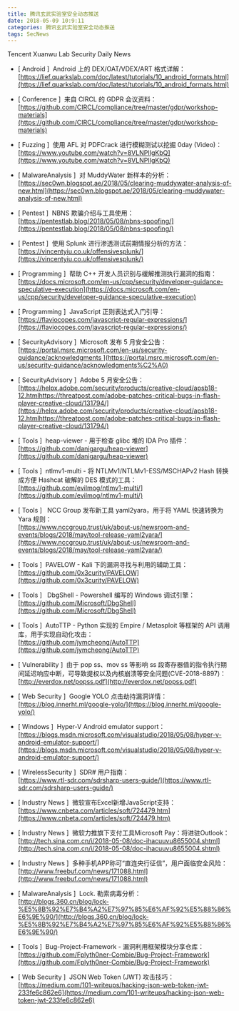 ```yaml
---
title: 腾讯玄武实验室安全动态推送
date: 2018-05-09 10:9:11
categories: 腾讯玄武实验室安全动态推送
tags: SecNews
---
```


Tencent Xuanwu Lab Security Daily News  
* [ Android ]  Android 上的 DEX/OAT/VDEX/ART 格式详解：   
[https://lief.quarkslab.com/doc/latest/tutorials/10_android_formats.html](https://lief.quarkslab.com/doc/latest/tutorials/10_android_formats.html)  

* [ Conference ]  来自 CIRCL 的 GDPR 会议资料：   
[https://github.com/CIRCL/compliance/tree/master/gdpr/workshop-materials](https://github.com/CIRCL/compliance/tree/master/gdpr/workshop-materials)  

* [ Fuzzing ]  使用 AFL 对 PDFCrack 进行模糊测试以挖掘 0day (Video)：   
[https://www.youtube.com/watch?v=8VLNPIIgKbQ](https://www.youtube.com/watch?v=8VLNPIIgKbQ)  

* [ MalwareAnalysis ]  对 MuddyWater 新样本的分析：   
[https://sec0wn.blogspot.ae/2018/05/clearing-muddywater-analysis-of-new.html](https://sec0wn.blogspot.ae/2018/05/clearing-muddywater-analysis-of-new.html)  

* [ Pentest ]  NBNS 欺骗介绍与工具使用：   
[https://pentestlab.blog/2018/05/08/nbns-spoofing/](https://pentestlab.blog/2018/05/08/nbns-spoofing/)  

* [ Pentest ]  使用 Splunk 进行渗透测试前期情报分析的方法：   
[https://vincentyiu.co.uk/offensivesplunk/](https://vincentyiu.co.uk/offensivesplunk/)  

* [ Programming ]  帮助 C++ 开发人员识别与缓解推测执行漏洞的指南：   
[https://docs.microsoft.com/en-us/cpp/security/developer-guidance-speculative-execution](https://docs.microsoft.com/en-us/cpp/security/developer-guidance-speculative-execution)  

* [ Programming ]  JavaScript 正则表达式入门引导：   
[https://flaviocopes.com/javascript-regular-expressions/](https://flaviocopes.com/javascript-regular-expressions/)  

* [ SecurityAdvisory ]  Microsoft 发布 5 月安全公告：   
[https://portal.msrc.microsoft.com/en-us/security-guidance/acknowledgments ](https://portal.msrc.microsoft.com/en-us/security-guidance/acknowledgments%C2%A0)  

* [ SecurityAdvisory ]  Adobe 5 月安全公告：   
[https://helpx.adobe.com/security/products/creative-cloud/apsb18-12.htmlhttps://threatpost.com/adobe-patches-critical-bugs-in-flash-player-creative-cloud/131794/](https://helpx.adobe.com/security/products/creative-cloud/apsb18-12.htmlhttps://threatpost.com/adobe-patches-critical-bugs-in-flash-player-creative-cloud/131794/)  

* [ Tools ]  heap-viewer - 用于检查 glibc 堆的 IDA Pro 插件：   
[https://github.com/danigargu/heap-viewer](https://github.com/danigargu/heap-viewer)  

* [ Tools ]  ntlmv1-multi - 将 NTLMv1/NTLMv1-ESS/MSCHAPv2 Hash 转换成方便 Hashcat 破解的 DES 模式的工具：   
[https://github.com/evilmog/ntlmv1-multi/](https://github.com/evilmog/ntlmv1-multi/)  

* [ Tools ]   NCC Group 发布新工具 yaml2yara，用于将 YAML 快速转换为 Yara 规则：   
[https://www.nccgroup.trust/uk/about-us/newsroom-and-events/blogs/2018/may/tool-release-yaml2yara/](https://www.nccgroup.trust/uk/about-us/newsroom-and-events/blogs/2018/may/tool-release-yaml2yara/)  

* [ Tools ]  PAVELOW - Kali 下的漏洞寻找与利用的辅助工具：   
[https://github.com/0x3curity/PAVELOW](https://github.com/0x3curity/PAVELOW)  

* [ Tools ]   DbgShell - Powershell 编写的 Windows 调试引擎：   
[https://github.com/Microsoft/DbgShell](https://github.com/Microsoft/DbgShell)  

* [ Tools ]  AutoTTP - Python 实现的 Empire / Metasploit 等框架的 API 调用库，用于实现自动化攻击：   
[https://github.com/jymcheong/AutoTTP](https://github.com/jymcheong/AutoTTP)  

* [ Vulnerability ]  由于 pop ss、mov ss 等影响 ss 段寄存器值的指令执行期间延迟响应中断，可导致提权以及内核崩溃等安全问题(CVE-2018-8897)：   
[http://everdox.net/popss.pdf](http://everdox.net/popss.pdf)  

* [ Web Security ]  Google YOLO 点击劫持漏洞详情：   
[https://blog.innerht.ml/google-yolo/](https://blog.innerht.ml/google-yolo/)  

* [ Windows ]  Hyper-V Android emulator support：   
[https://blogs.msdn.microsoft.com/visualstudio/2018/05/08/hyper-v-android-emulator-support/](https://blogs.msdn.microsoft.com/visualstudio/2018/05/08/hyper-v-android-emulator-support/)  

* [ WirelessSecurity ]  SDR# 用户指南：   
[https://www.rtl-sdr.com/sdrsharp-users-guide/](https://www.rtl-sdr.com/sdrsharp-users-guide/)  

* [ Industry News ]  微软宣布Excel新增JavaScript支持： 
[https://www.cnbeta.com/articles/soft/724479.htm](https://www.cnbeta.com/articles/soft/724479.htm)  

* [ Industry News ]  微软力推旗下支付工具Microsoft Pay：将进驻Outlook： 
[http://tech.sina.com.cn/i/2018-05-08/doc-ihacuuvu8655004.shtml](http://tech.sina.com.cn/i/2018-05-08/doc-ihacuuvu8655004.shtml)  

* [ Industry News ]  多种手机APP称可“直连央行征信”，用户面临安全风险： 
[http://www.freebuf.com/news/171088.html](http://www.freebuf.com/news/171088.html)  

* [ MalwareAnalysis ]  Lock. 勒索病毒分析： 
[http://blogs.360.cn/blog/lock-%E5%8B%92%E7%B4%A2%E7%97%85%E6%AF%92%E5%88%86%E6%9E%90/](http://blogs.360.cn/blog/lock-%E5%8B%92%E7%B4%A2%E7%97%85%E6%AF%92%E5%88%86%E6%9E%90/)  

* [ Tools ]  Bug-Project-Framework - 漏洞利用框架模块分享仓库： 
[https://github.com/Fplyth0ner-Combie/Bug-Project-Framework](https://github.com/Fplyth0ner-Combie/Bug-Project-Framework)  

* [ Web Security ]  JSON Web Token (JWT) 攻击技巧： 
[https://medium.com/101-writeups/hacking-json-web-token-jwt-233fe6c862e6](https://medium.com/101-writeups/hacking-json-web-token-jwt-233fe6c862e6)  

